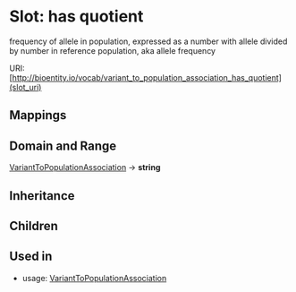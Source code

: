 # Slot: has quotient


frequency of allele in population, expressed as a number with allele divided by number in reference population, aka allele frequency

URI: [http://bioentity.io/vocab/variant_to_population_association_has_quotient](slot_uri)
## Mappings

## Domain and Range

[VariantToPopulationAssociation](VariantToPopulationAssociation.md) -> **string**
## Inheritance

## Children

## Used in

 *  usage: [VariantToPopulationAssociation](VariantToPopulationAssociation.md)
